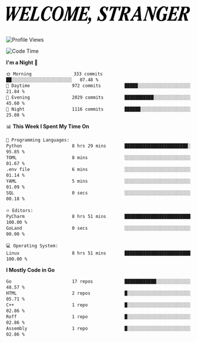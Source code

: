 <div>
  <picture>
    <source media="(prefers-color-scheme: dark)" srcset="./headers/welcome_white.png">
    <img alt="WELCOME, STRANGER" src="./headers/welcome.png" width="500">
  </picture>
</div>

<br>

![Profile Views](https://komarev.com/ghpvc/?username=darleet&color=blue)

<!--START_SECTION:waka-->
![Code Time](http://img.shields.io/badge/Code%20Time-800%20hrs%208%20mins-blue)

**I'm a Night 🦉** 

```text
🌞 Morning                333 commits         ██░░░░░░░░░░░░░░░░░░░░░░░   07.48 % 
🌆 Daytime                972 commits         █████░░░░░░░░░░░░░░░░░░░░   21.84 % 
🌃 Evening                2029 commits        ███████████░░░░░░░░░░░░░░   45.60 % 
🌙 Night                  1116 commits        ██████░░░░░░░░░░░░░░░░░░░   25.08 % 
```


📊 **This Week I Spent My Time On** 

```text
💬 Programming Languages: 
Python                   8 hrs 29 mins       ████████████████████████░   95.85 % 
TOML                     8 mins              ░░░░░░░░░░░░░░░░░░░░░░░░░   01.67 % 
.env file                6 mins              ░░░░░░░░░░░░░░░░░░░░░░░░░   01.14 % 
YAML                     5 mins              ░░░░░░░░░░░░░░░░░░░░░░░░░   01.09 % 
SQL                      0 secs              ░░░░░░░░░░░░░░░░░░░░░░░░░   00.18 % 

🔥 Editors: 
PyCharm                  8 hrs 51 mins       █████████████████████████   100.00 % 
GoLand                   0 secs              ░░░░░░░░░░░░░░░░░░░░░░░░░   00.00 % 

💻 Operating System: 
Linux                    8 hrs 51 mins       █████████████████████████   100.00 % 
```

**I Mostly Code in Go** 

```text
Go                       17 repos            ████████████░░░░░░░░░░░░░   48.57 % 
HTML                     2 repos             █░░░░░░░░░░░░░░░░░░░░░░░░   05.71 % 
C++                      1 repo              █░░░░░░░░░░░░░░░░░░░░░░░░   02.86 % 
Roff                     1 repo              █░░░░░░░░░░░░░░░░░░░░░░░░   02.86 % 
Assembly                 1 repo              █░░░░░░░░░░░░░░░░░░░░░░░░   02.86 % 
```




<!--END_SECTION:waka-->
